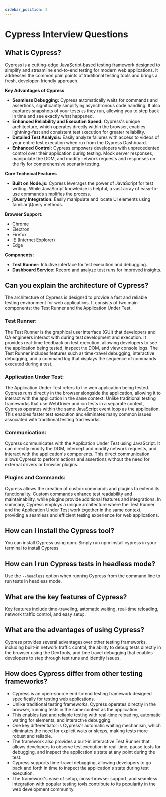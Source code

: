 ```yaml
---
sidebar_position: 2
---
```


# Cypress Interview Questions

## What is Cypress?

Cypress is a cutting-edge JavaScript-based testing framework designed to simplify and streamline end-to-end testing for modern web applications. It addresses the common pain points of traditional testing tools and brings a fresh, developer-friendly approach.

**Key Advantages of Cypress**

* **Seamless Debugging:** Cypress automatically waits for commands and assertions, significantly simplifying asynchronous code handling. It also captures snapshots of your tests as they run, allowing you to step back in time and see exactly what happened.
* **Enhanced Reliability and Execution Speed:**  Cypress's unique architecture, which operates directly within the browser, enables lightning-fast and consistent test execution for greater reliability.   
* **Detailed Test Analysis:** Easily analyze failures with access to videos of your entire test execution when run from the Cypress Dashboard.
* **Enhanced Control:**  Cypress empowers developers with unprecedented control over their application during testing.  Mock server responses, manipulate the DOM, and modify network requests and responses on the fly for comprehensive scenario testing.

**Core Technical Features**

* **Built on Node.js:**  Cypress leverages the power of JavaScript for test writing. While JavaScript knowledge is helpful, a vast array of easy-to-use commands simplifies the process.
* **jQuery Integration:**  Easily manipulate and locate UI elements using familiar jQuery methods.

**Browser Support:**

* Chrome
* Electron
* Firefox 
* IE (Internet Explorer)
* Edge

**Components:**

* **Test Runner:** Intuitive interface for test execution and debugging.
* **Dashboard Service:**  Record and analyze test runs for improved insights.

## Can you explain the architecture of Cypress?
The architecture of Cypress is designed to provide a fast and reliable testing environment for web applications. It consists of two main components: the Test Runner and the Application Under Test.

### Test Runner:

The Test Runner is the graphical user interface (GUI) that developers and QA engineers interact with during test development and execution.
It provides real-time feedback on test execution, allowing developers to see the application being tested, inspect the DOM, and view console logs.
The Test Runner includes features such as time-travel debugging, interactive debugging, and a command log that displays the sequence of commands executed during a test.

### Application Under Test:

The Application Under Test refers to the web application being tested. Cypress runs directly in the browser alongside the application, allowing it to interact with the application in the same context.
Unlike traditional testing frameworks that use WebDriver and run tests in a separate context, Cypress operates within the same JavaScript event loop as the application. This enables faster test execution and eliminates many common issues associated with traditional testing frameworks.

### Communication:

Cypress communicates with the Application Under Test using JavaScript. It can directly modify the DOM, intercept and modify network requests, and interact with the application's components.
This direct communication allows Cypress to perform actions and assertions without the need for external drivers or browser plugins.

### Plugins and Commands:

Cypress allows the creation of custom commands and plugins to extend its functionality. Custom commands enhance test readability and maintainability, while plugins provide additional features and integrations.
In summary, Cypress employs a unique architecture where the Test Runner and the Application Under Test work together in the same context, providing a seamless and efficient testing experience for web applications.

## How can I install the Cypress tool?
You can install Cypress using npm. Simply run npm install cypress in your terminal to install Cypress

## How can I run Cypress tests in headless mode?
Use the `--headless` option when running Cypress from the command line to run tests in headless mode.

## What are the key features of Cypress?
Key features include time-traveling, automatic waiting, real-time reloading, network traffic control, and easy setup.

## What are the advantages of using Cypress?
Cypress provides several advantages over other testing frameworks, including built-in network traffic control, the ability to debug tests directly in the browser using the DevTools, and time travel debugging that enables developers to step through test runs and identify issues.

## How does Cypress differ from other testing frameworks?
* Cypress is an open-source end-to-end testing framework designed specifically for testing web applications. 
* Unlike traditional testing frameworks, Cypress operates directly in the browser, running tests in the same context as the application.
* This enables fast and reliable testing with real-time reloading, automatic waiting for elements, and interactive debugging.
* One key differentiator is Cypress's automatic waiting mechanism, which eliminates the need for explicit waits or sleeps, making tests more robust and reliable. 
* The framework also provides a built-in interactive Test Runner that allows developers to observe test execution in real-time, pause tests for debugging, and inspect the application's state at any point during the test.
* Cypress supports time-travel debugging, allowing developers to go back and forth in time to inspect the application's state during test execution. 
* The framework's ease of setup, cross-browser support, and seamless integration with popular testing tools contribute to its popularity in the web development community.

